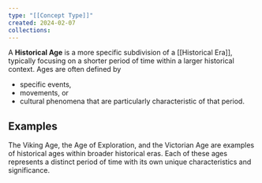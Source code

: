 ```yaml
---
type: "[[Concept Type]]"
created: 2024-02-07
collections:
---
```


A **Historical Age** is a more specific subdivision of a [[Historical Era]], typically focusing on a shorter period of time within a larger historical context. 
Ages are often defined by 
- specific events, 
- movements, or 
- cultural phenomena 
that are particularly characteristic of that period.

## Examples
The Viking Age, the Age of Exploration, and the Victorian Age are examples of historical ages within broader historical eras. Each of these ages represents a distinct period of time with its own unique characteristics and significance.